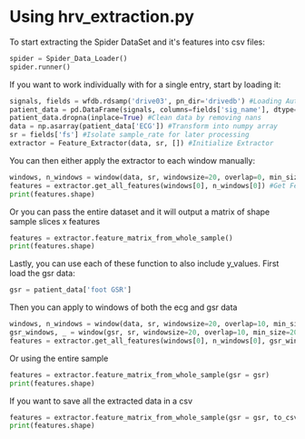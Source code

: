 


# Using hrv_extraction.py 

To start extracting the Spider DataSet and it's features into csv files:  
``` python 
spider = Spider_Data_Loader()
spider.runner()
```

If you want to work individually with for a single entry, start by loading it: 
``` python
signals, fields = wfdb.rdsamp('drive03', pn_dir='drivedb') #Loading Auto Stress Data for Driver 3 from Physionet
patient_data = pd.DataFrame(signals, columns=fields['sig_name'], dtype='float') #Store it into Dataframe
patient_data.dropna(inplace=True) #Clean data by removing nans
data = np.asarray(patient_data['ECG']) #Transform into numpy array 
sr = fields['fs'] #Isolate sample_rate for later processing
extractor = Feature_Extractor(data, sr, []) #Initialize Extractor
```
You can then either apply the extractor to each window manually: 
```python 
windows, n_windows = window(data, sr, windowsize=20, overlap=0, min_size=20, filter=True) #Apply a window function 
features = extractor.get_all_features(windows[0], n_windows[0]) #Get Features for first window 
print(features.shape)
```

Or you can pass the entire dataset and it will output a matrix of shape sample slices x features 
```python 
features = extractor.feature_matrix_from_whole_sample()
print(features.shape)
```

Lastly, you can use each of these function to also include y_values. 
First load the gsr data: 
```python 
gsr = patient_data['foot GSR']
```
Then you can apply to windows of both the ecg and gsr data 
```python
windows, n_windows = window(data, sr, windowsize=20, overlap=10, min_size=20, filter=True) #Apply a window function
gsr_windows, _ = window(gsr, sr, windowsize=20, overlap=10, min_size=20, filter=False)
features = extractor.get_all_features(windows[0], n_windows[0], gsr_windows[0])
```
Or using the entire sample 
```python
features = extractor.feature_matrix_from_whole_sample(gsr = gsr)
print(features.shape)
```

If you want to save all the extracted data in a csv
```python
features = extractor.feature_matrix_from_whole_sample(gsr = gsr, to_csv=True)
print(features.shape)
```